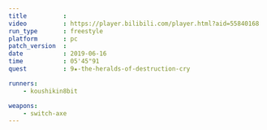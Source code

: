 ```yaml
---
title          :
video          : https://player.bilibili.com/player.html?aid=55840168
run_type       : freestyle
platform       : pc
patch_version  : 
date           : 2019-06-16
time           : 05'45"91
quest          : 9★-the-heralds-of-destruction-cry

runners:
    - koushikin8bit

weapons:
    - switch-axe
---
```

